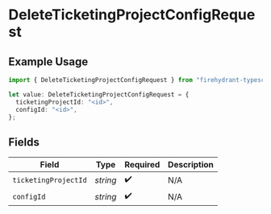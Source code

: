 # DeleteTicketingProjectConfigRequest

## Example Usage

```typescript
import { DeleteTicketingProjectConfigRequest } from "firehydrant-typescript-sdk/models/operations";

let value: DeleteTicketingProjectConfigRequest = {
  ticketingProjectId: "<id>",
  configId: "<id>",
};
```

## Fields

| Field                | Type                 | Required             | Description          |
| -------------------- | -------------------- | -------------------- | -------------------- |
| `ticketingProjectId` | *string*             | :heavy_check_mark:   | N/A                  |
| `configId`           | *string*             | :heavy_check_mark:   | N/A                  |